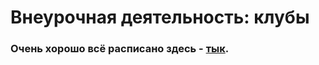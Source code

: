 # Внеурочная деятельность: клубы


###  Очень хорошо всё расписано здесь - [тык](https://student.itmo.ru/ru/clubs/).
